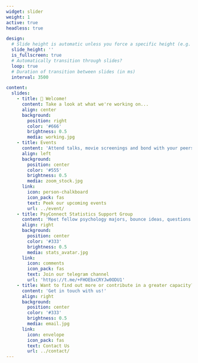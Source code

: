 ```yaml
---
widget: slider
weight: 1
active: true
headless: true

design:
  # Slide height is automatic unless you force a specific height (e.g. '400px')
  slide_height: ''
  is_fullscreen: true
  # Automatically transition through slides?
  loop: true
  # Duration of transition between slides (in ms)
  interval: 3500

content:
  slides:
    - title: 👋 Welcome!
      content: Take a look at what we're working on...
      align: center
      background:
        position: right
        color: '#666'
        brightness: 0.5
        media: working.jpg
    - title: Events
      content: 'Attend talks, movie screenings and bond with your peers'
      align: left
      background:
        position: center
        color: '#555'
        brightness: 0.5
        media: zoom_stock.jpg
      link:
        icon: person-chalkboard
        icon_pack: fas
        text: Peek our upcoming events
        url: ../event/
    - title: PsyConnect Statistics Support Group
      content: 'Meet fellow psychology majors, bounce ideas, questions and seek help from your seniors!'
      align: right
      background:
        position: center
        color: '#333'
        brightness: 0.5
        media: stats_avatar.jpg
      link:
        icon: comments
        icon_pack: fas
        text: Join our telegram channel
        url: 'https://t.me/+FHOEbxCRYJw0ODU1'
    - title: Want to find out more or contribute in a greater capacity?
      content: 'Get in touch with us!'
      align: right
      background:
        position: center
        color: '#333'
        brightness: 0.5
        media: email.jpg
      link:
        icon: envelope
        icon_pack: fas
        text: Contact Us
        url: ../contact/
---
```

